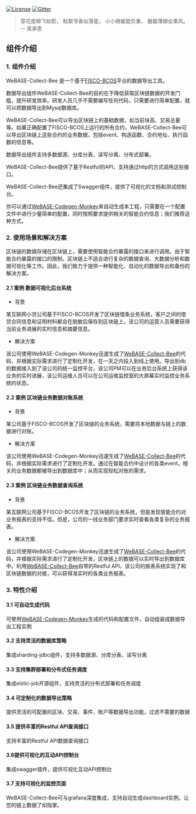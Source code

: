 [![License](https://img.shields.io/badge/license-Apache%202-4EB1BA.svg)](https://www.apache.org/licenses/LICENSE-2.0.html)
[![Gitter](https://badges.gitter.im/WeBASE-Collect-Bee/WeBASE-Collect-Bee.svg)](https://gitter.im/WeBASE-Collect-Bee/community)

> 穿花度柳飞如箭，
> 粘絮寻香似落星。
> 小小微躯能负重，
> 器器薄翅会乘风。
> -- 吴承恩

## 组件介绍

### 1. 组件介绍

WeBASE-Collect-Bee 是一个基于[FISCO-BCOS](https://github.com/FISCO-BCOS/FISCO-BCOS)平台的数据导出工具。

数据导出组件WeBASE-Collect-Bee的目的在于降低获取区块链数据的开发门槛，提升研发效率。研发人员几乎不需要编写任何代码，只需要进行简单配置，就可以把数据导出到Mysql数据库。

WeBASE-Collect-Bee可以导出区块链上的基础数据，如当前块高、交易总量等。如果正确配置了FISCO-BCOS上运行的所有合约，WeBASE-Collect-Bee可以导出区块链上这些合约的业务数据，包括event、构造函数、合约地址、执行函数的信息等。

数据导出组件支持多数据源、分库分表、读写分离、分布式部署。

WeBASE-Collect-Bee提供了基于Restful的API，支持通过http的方式调用这些接口。

WeBASE-Collect-Bee还集成了Swagger组件，提供了可视化的文档和测试控制台。

你可以通过[WeBASE-Codegen-Monkey](https://github.com/WeBankFinTech/WeBASE-Codegen-Monkey/tree/master)来自动生成本工程，只需要在一个配置文件中进行少量简单的配置，同时按照要求提供相关的智能合约信息；我们推荐这种方式。

### 2. 使用场景和解决方案

区块链的数据存储在区块链上，需要使用智能合约暴露的接口来进行调用。由于智能合约暴露的接口的限制，区块链上不适合进行复杂的数据查询、大数据分析和数据可视化等工作。因此，我们致力于提供一种智能化、自动化的数据导出和备份的解决方案。

#### 2.1 案例 数据可视化后台系统

- 背景

某互联网小贷公司基于FISCO-BCOS开发了区块链借条业务系统，客户之间的借贷合同信息和证明材料都会在脱敏后保存到区块链上。该公司的运营人员需要获得当前业务进展的实时信息和摘要信息。

- 解决方案

该公司使用WeBASE-Codegen-Monkey迅速生成了[WeBASE-Collect-Bee](https://github.com/WeBankFinTech/WeBASE-Collect-Bee/tree/master)的代码，并根据实际需求进行了定制化开发，在一天之内投入到线上使用。导出到db的数据接入到了该公司的统一监控平台，该公司PM可以在业务后台系统上获得该业务的实时进展，该公司运维人员可以在公司运维监控室的大屏幕实时监控业务系统的状态。

#### 2.2 案例 区块链业务数据对账系统

- 背景

某公司基于FISCO-BCOS开发了区块链的业务系统，需要将本地数据与链上的数据进行对账。

- 解决方案

该公司使用WeBASE-Codegen-Monkey迅速生成了[WeBASE-Collect-Bee](https://github.com/WeBankFinTech/WeBASE-Collect-Bee/tree/master)的代码，并根据实际需求进行了定制化开发。通过在智能合约中设计的各类event，相关的业务数据都被导出到数据库中；从而实现轻松对账的需求。

#### 2.3 案例 区块链业务数据查询系统

- 背景

某互联网公司基于FISCO-BCOS开发了区块链的业务系统，但是发现智能合约对业务报表的支持不佳。但是，公司的一线业务部门要求实时查看各类复杂的业务报表。

- 解决方案

该公司使用WeBASE-Codegen-Monkey迅速生成了[WeBASE-Collect-Bee](https://github.com/WeBankFinTech/WeBASE-Collect-Bee/tree/master)的代码，并根据实际需求进行了定制化开发，区块链上的数据可以实时导出到数据库中。利用[WeBASE-Collect-Bee](https://github.com/WeBankFinTech/WeBASE-Collect-Bee/tree/master)自带的Restful API，该公司的报表系统实现了和区块链数据的对接，可以获得准实时的各类业务报表。

### 3. 特性介绍

#### 3.1 可自动生成代码

可使用[WeBASE-Codegen-Monkey](https://github.com/WeBankFinTech/WeBASE-Codegen-Monkey/tree/master)生成的代码和配置文件，自动组装成数据导出工程实例

#### 3.2 支持灵活的数据库策略

集成sharding-jdbc组件，支持多数据源、分库分表、读写分离

#### 3.3 支持集群部署和分布式任务调度

集成elstic-job开源组件，支持灵活的分布式部署和任务调度

#### 3.4 可定制化的数据导出策略

提供灵活的可配置的区块、交易、事件、账户等数据导出功能，过滤不需要的数据

#### 3.5 提供丰富的Restful API查询接口

支持丰富的Restful API数据查询接口

#### 3.6提供可视化的互动API控制台

集成swagger插件，提供可视化互动API控制台

#### 3.7 支持可视化的监控页面

WeBASE-Collect-Bee可与grafana深度集成，支持自动生成dashboard实例，让您的链上数据了如指掌。